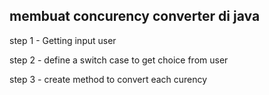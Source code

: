 ## membuat concurency converter di java

step 1 - Getting input user

step 2 - define a switch case to get choice from user

step 3 - create method to convert each curency
